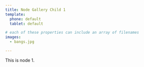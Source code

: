 ```yaml
---
title: Node Gallery Child 1
template:
  phone: default
  tablet: default

# each of these properties can include an array of filenames
images:
  - bangs.jpg

---
```

This is node 1.

